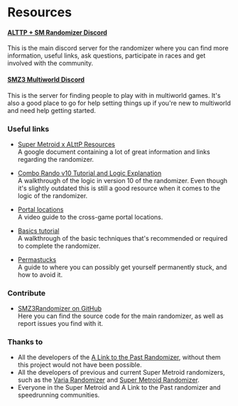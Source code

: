 # Resources

#### [ALTTP + SM Randomizer Discord](https://discord.gg/PMKcDPQ)

This is the main discord server for the randomizer where you can find more
information, useful links, ask questions, participate in races and get involved
with the community.

#### [SMZ3 Multiworld Discord](https://discord.gg/K4V6V2B)

This is the server for finding people to play with in multiworld games. It's
also a good place to go for help setting things up if you're new to multiworld
and need help getting started.

### Useful links

* [Super Metroid x ALttP Resources](https://docs.google.com/document/d/1fP-DRbuROuQ-zifwKftuV-Paoh0_GGYErLGv3VVAg7Y/edit)\
  A google document containing a lot of great information and links regarding
  the randomizer.

* [Combo Rando v10 Tutorial and Logic Explanation](https://www.twitch.tv/videos/286489494)\
  A walkthrough of the logic in version 10 of the randomizer. Even though it's
  slightly outdated this is still a good resource when it comes to the logic of
  the randomizer.

* [Portal locations](https://www.youtube.com/watch?v=5aS4v5J2LkY)\
  A video guide to the cross-game portal locations.

* [Basics tutorial](https://www.youtube.com/watch?v=moEy-Pfndcw)\
  A walkthrough of the basic techniques that's recommended or required to
  complete the randomizer.

* [Permastucks](https://www.youtube.com/watch?v=7iVFotNxsIo)\
  A guide to where you can possibly get yourself permanently stuck, and how to
  avoid it.

### Contribute

* [SMZ3Randomizer on GitHub](https://github.com/tewtal/SMZ3Randomizer)\
  Here you can find the source code for the main randomizer, as well as report
  issues you find with it.

### Thanks to

* All the developers of the [A Link to the Past Randomizer](https://alttpr.com/),
  without them this project would not have been possible.
* All the developers of previous and current Super Metroid randomizers, such as
  the [Varia Randomizer](http://varia.run) and [Super Metroid Randomizer](https://dessyreqt.github.io/smrandomizer/).
* Everyone in the Super Metroid and A Link to the Past randomizer and
  speedrunning communities.

